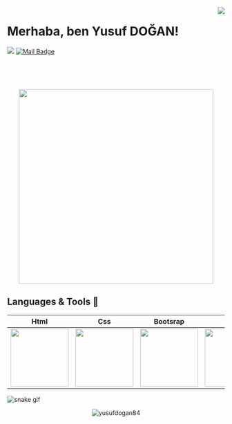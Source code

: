 <img align='right' src="https://github-readme-stats.vercel.app/api?username=yusufdogan84&show_icons=true">

# Merhaba, ben Yusuf DOĞAN! 


[![](https://img.shields.io/badge/linkedin-%230077B5.svg?&style=for-the-badge&logo=linkedin&logoColor=white)](https://www.linkedin.com/in/yusufdogan84/)
[![Mail Badge](https://img.shields.io/badge/yusufdogan.vet@gmail.com-c14438?style=for-the-badge&logo=Gmail&logoColor=white&link=mailto:yusufdogan.vet@gmail.com)](mailto:yusufdogan.vet@gmail.com)
  
<br />
<br />
<br />

<p align="center">
  <span><img align="center" width="450" height="" src="https://github-readme-stats.vercel.app/api/top-langs/?username=yusufdogan84&&repo=mksec&border_radius=0&title_color=00ff00&text_color=00ff00&icon_color=00ff00&border_color=00ff00&bg_color=000000&layout=compact&langs_count=15&show_owner=1" /></span>
</p>

## Languages & Tools 💪

|Html|Css|Bootsrap|Git|Github|VS Code
|:-:|:-:|:-:|:-:|:-:|:-:|
|<img style="width: 134px" src="https://media.giphy.com/media/QssGEmpkyEOhBCb7e1/giphy.gif">|<img style="width: 134px" src="https://media.giphy.com/media/CEHtFH3rJ6xdhBUKIT/giphy.gif">|<img style="width: 134px" src="https://media.giphy.com/media/Sr8xDpMwVKOHUWDVRD/giphy.gif">|<img style="width: 134px" src="https://media.giphy.com/media/kH1DBkPNyZPOk0BxrM/giphy.gif">|<img style="width: 134px" src="https://media.giphy.com/media/KzJkzjggfGN5Py6nkT/giphy.gif">|<img style="width: 134px" src="https://media.giphy.com/media/IdyAQJVN2kVPNUrojM/giphy.gif">

![snake gif](https://github.com/yusufdogan84/patika.dev-egitimleri/blob/master/github-contribution-grid-snake.gif)


<p align="center"> <img src="https://komarev.com/ghpvc/?username=yusufdogan84&label=Profile%20views&color=0e75b6&style=flat" alt="yusufdogan84"/></p>
